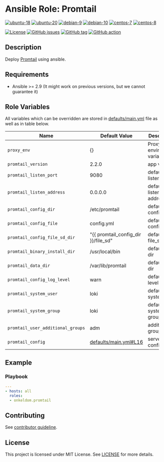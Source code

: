 # Ansible Role: Promtail

[![ubuntu-18](https://img.shields.io/badge/ubuntu-18.x-orange?style=flat&logo=ubuntu)](https://ubuntu.com/)
[![ubuntu-20](https://img.shields.io/badge/ubuntu-20.x-orange?style=flat&logo=ubuntu)](https://ubuntu.com/)
[![debian-9](https://img.shields.io/badge/debian-9.x-orange?style=flat&logo=debian)](https://www.debian.org/)
[![debian-10](https://img.shields.io/badge/debian-10.x-orange?style=flat&logo=debian)](https://www.debian.org/)
[![centos-7](https://img.shields.io/badge/centos-7.x-orange?style=flat&logo=centos)](https://www.centos.org/)
[![centos-8](https://img.shields.io/badge/centos-8.x-orange?style=flat&logo=centos)](https://www.centos.org/)

[![License](https://img.shields.io/badge/license-MIT%20License-brightgreen.svg?style=flat)](https://opensource.org/licenses/MIT)
[![GitHub issues](https://img.shields.io/github/issues/OnkelDom/ansible-role-promtail?style=flat)](https://github.com/OnkelDom/ansible-role-promtail/issues)
[![GitHub tag](https://img.shields.io/github/tag/OnkelDom/ansible-role-promtail.svg?style=flat)](https://github.com/OnkelDom/ansible-role-promtail/tags)
[![GitHub action](https://github.com/OnkelDom/ansible-role-promtail/workflows/ansible-lint/badge.svg)](https://github.com/OnkelDom/ansible-role-promtail)

## Description

Deploy [Promtail](https://github.com/grafana/loki) using ansible.

## Requirements

- Ansible >= 2.9 (It might work on previous versions, but we cannot guarantee it)

## Role Variables

All variables which can be overridden are stored in [defaults/main.yml](defaults/main.yml) file as well as in table below.

| Name           | Default Value | Description                        |
| -------------- | ------------- | -----------------------------------|
| `proxy_env` | {} | Proxy environment variables |
| `promtail_version` | 2.2.0 | app version |
| `promtail_listen_port` | 9080 | default listen port |
| `promtail_listen_address` | 0.0.0.0 | default listen address |
| `promtail_config_dir` | /etc/promtail | default config dir |
| `promtail_config_file` | config.yml | default config file |
| `promtail_config_file_sd_dir` | "{{ promtail_config_dir }}/file_sd" | default file_sd dir |
| `promtail_binary_install_dir` | /usr/local/bin | default bin dir |
| `promtail_data_dir` | /var/lib/promtail | default data dir |
| `promtail_config_log_level` | warn | default log level |
| `promtail_system_user` | loki | default system user |
| `promtail_system_group` | loki | default system group |
| `promtail_user_additional_groups` | adm | additional groups |
| `promtail_config` | [defaults/main.yml#L16](defaults/main.yml#L16) | server config |

## Example

### Playbook

```yaml
---
- hosts: all
  roles:
  - onkeldom.promtail
```

## Contributing

See [contributor guideline](CONTRIBUTING.md).

## License

This project is licensed under MIT License. See [LICENSE](/LICENSE) for more details.
